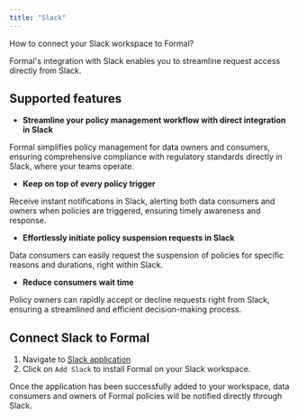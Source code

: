 ```yaml
---
title: "Slack"
---
```


<span className="page-description">How to connect your Slack workspace to Formal?</span>

Formal's integration with Slack enables you to streamline request access directly from Slack.

## Supported features
- **Streamline your policy management workflow with direct integration in Slack**

Formal simplifies policy management for data owners and consumers, ensuring comprehensive compliance with regulatory standards directly in Slack, where your teams operate.

- **Keep on top of every policy trigger**

Receive instant notifications in Slack, alerting both data consumers and owners when policies are triggered, ensuring timely awareness and response.

- **Effortlessly initiate policy suspension requests in Slack**

Data consumers can easily request the suspension of policies for specific reasons and durations, right within Slack.

- **Reduce consumers wait time**

Policy owners can rapidly accept or decline requests right from Slack, ensuring a streamlined and efficient decision-making process.

## Connect Slack to Formal

1. Navigate to [Slack application](https://app.joinformal.com/slack)
2. Click on `Add Slack` to install Formal on your Slack workspace.

Once the application has been successfully added to your workspace, data consumers and owners of Formal policies will be notified directly through Slack.